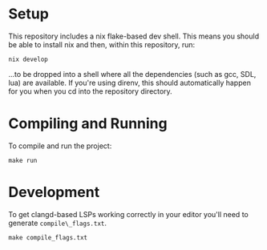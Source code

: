 # Setup

This repository includes a nix flake-based dev shell. This means you should be able to install nix and then, within this repository, run:

```
nix develop 
```

...to be dropped into a shell where all the dependencies (such as gcc, SDL, lua) are available. If you're using direnv, this should automatically happen for you when you cd into the repository directory.

# Compiling and Running

To compile and run the project:

```
make run
```

# Development

To get clangd-based LSPs working correctly in your editor you'll need to generate `compile\_flags.txt`.

```
make compile_flags.txt
```


